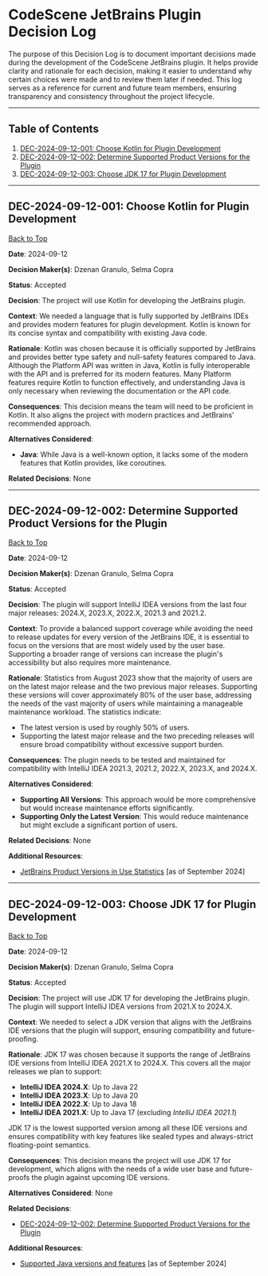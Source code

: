 # CodeScene JetBrains Plugin Decision Log

The purpose of this Decision Log is to document important decisions made during the development of the CodeScene
JetBrains plugin. It helps provide clarity and rationale for each decision, making it easier to understand why certain
choices were made and to review them later if needed. This log serves as a reference for current and future team
members, ensuring transparency and consistency throughout the project lifecycle.

---

## Table of Contents

1. [DEC-2024-09-12-001: Choose Kotlin for Plugin Development](#dec-2024-09-12-001-choose-kotlin-for-plugin-development)
2. [DEC-2024-09-12-002: Determine Supported Product Versions for the Plugin](#dec-2024-09-12-002-determine-supported-product-versions-for-the-plugin)
3. [DEC-2024-09-12-003: Choose JDK 17 for Plugin Development](#dec-2024-09-12-003-choose-jdk-17-for-plugin-development)

---

## DEC-2024-09-12-001: Choose Kotlin for Plugin Development

[Back to Top](#table-of-contents)

**Date**: 2024-09-12

**Decision Maker(s)**: Dzenan Granulo, Selma Copra

**Status**: Accepted

**Decision**:
The project will use Kotlin for developing the JetBrains plugin.

**Context**:
We needed a language that is fully supported by JetBrains IDEs and provides modern features for plugin development.
Kotlin is known for its concise syntax and compatibility with existing Java code.

**Rationale**:
Kotlin was chosen because it is officially supported by JetBrains and provides better type safety and null-safety
features compared to Java. Although the Platform API was written in Java, Kotlin is fully interoperable with the API and
is preferred for its modern features. Many Platform features require Kotlin to function effectively, and understanding
Java is only necessary when reviewing the documentation or the API code.

**Consequences**:
This decision means the team will need to be proficient in Kotlin. It also aligns the project with modern practices and
JetBrains’ recommended approach.

**Alternatives Considered**:

- **Java**: While Java is a well-known option, it lacks some of the modern features that Kotlin provides, like
  coroutines.

**Related Decisions**:
None

---

## DEC-2024-09-12-002: Determine Supported Product Versions for the Plugin

[Back to Top](#table-of-contents)

**Date**: 2024-09-12

**Decision Maker(s)**: Dzenan Granulo, Selma Copra

**Status**: Accepted

**Decision**:
The plugin will support IntelliJ IDEA versions from the last four major releases: 2024.X, 2023.X, 2022.X, 2021.3 and 2021.2.

**Context**:
To provide a balanced support coverage while avoiding the need to release updates for every version of the JetBrains IDE, it is essential to focus on the versions that are most widely used by the user base. Supporting a broader range of versions can increase the plugin's accessibility but also requires more maintenance.

**Rationale**:
Statistics from August 2023 show that the majority of users are on the latest major release and the two previous major releases. Supporting these versions will cover approximately 80% of the user base, addressing the needs of the vast majority of users while maintaining a manageable maintenance workload. The statistics indicate:
- The latest version is used by roughly 50% of users.
- Supporting the latest major release and the two preceding releases will ensure broad compatibility without excessive support burden.

**Consequences**:
The plugin needs to be tested and maintained for compatibility with IntelliJ IDEA 2021.3, 2021.2, 2022.X, 2023.X, and 2024.X.

**Alternatives Considered**:
- **Supporting All Versions**: This approach would be more comprehensive but would increase maintenance efforts significantly.
- **Supporting Only the Latest Version**: This would reduce maintenance but might exclude a significant portion of users.

**Related Decisions**:
None

**Additional Resources**:
- [JetBrains Product Versions in Use Statistics](https://plugins.jetbrains.com/docs/marketplace/product-versions-in-use-statistics.html) [as of September 2024]

---

## DEC-2024-09-12-003: Choose JDK 17 for Plugin Development

[Back to Top](#table-of-contents)

**Date**: 2024-09-12

**Decision Maker(s)**: Dzenan Granulo, Selma Copra

**Status**: Accepted

**Decision**:
The project will use JDK 17 for developing the JetBrains plugin. The plugin will support IntelliJ IDEA versions from 2021.X to 2024.X.

**Context**:
We needed to select a JDK version that aligns with the JetBrains IDE versions that the plugin will support, ensuring compatibility and future-proofing.

**Rationale**:
JDK 17 was chosen because it supports the range of JetBrains IDE versions from IntelliJ IDEA 2021.X to 2024.X. This covers all the major releases we plan to support:

- **IntelliJ IDEA 2024.X**: Up to Java 22
- **IntelliJ IDEA 2023.X**: Up to Java 20
- **IntelliJ IDEA 2022.X**: Up to Java 18
- **IntelliJ IDEA 2021.X**: Up to Java 17 (excluding *IntelliJ IDEA 2021.1*)

JDK 17 is the lowest supported version among all these IDE versions and ensures compatibility with key features like sealed types and always-strict floating-point semantics.

**Consequences**:
This decision means the project will use JDK 17 for development, which aligns with the needs of a wide user base and
future-proofs the plugin against upcoming IDE versions.

**Alternatives Considered**:
None

**Related Decisions**:
- [DEC-2024-09-12-002: Determine Supported Product Versions for the Plugin](#dec-2024-09-12-002-determine-supported-product-versions-for-the-plugin)

**Additional Resources**:
- [Supported Java versions and features](https://www.jetbrains.com/help/idea/supported-java-versions.html) [as of September 2024]
  